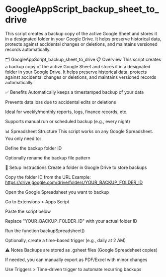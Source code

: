 # GoogleAppScript_backup_sheet_to_drive
This script creates a backup copy of the active Google Sheet and stores it in a designated folder in your Google Drive. It helps preserve historical data, protects against accidental changes or deletions, and maintains versioned records automatically.

🗂️ GoogleAppScript_backup_sheet_to_drive
📋 Overview
This script creates a backup copy of the active Google Sheet and stores it in a designated folder in your Google Drive. It helps preserve historical data, protects against accidental changes or deletions, and maintains versioned records automatically.

✅ Benefits
Automatically keeps a timestamped backup of your data

Prevents data loss due to accidental edits or deletions

Ideal for weekly/monthly reports, logs, finance records, etc.

Supports manual run or scheduled backup (e.g., every night)

📊 Spreadsheet Structure
This script works on any Google Spreadsheet. You only need to:

Define the backup folder ID

Optionally rename the backup file pattern

🧰 Setup Instructions
Create a folder in Google Drive to store backups

Copy the folder ID from the URL
Example: https://drive.google.com/drive/folders/YOUR_BACKUP_FOLDER_ID

Open the Google Spreadsheet you want to backup

Go to Extensions > Apps Script

Paste the script below

Replace "YOUR_BACKUP_FOLDER_ID" with your actual folder ID

Run the function backupSpreadsheet()

Optionally, create a time-based trigger (e.g., daily at 2 AM)


⚠️ Notes
Backups are stored as .gsheet files (Google Spreadsheet copies)

If needed, you can manually export as PDF/Excel with minor changes

Use Triggers > Time-driven trigger to automate recurring backups
